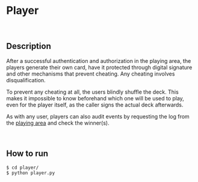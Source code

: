 # Player

<br>

## Description

After a successful authentication and authorization in the playing area, the players generate their own card, have it protected through digital signature and other mechanisms that prevent cheating. Any cheating involves disqualification.

To prevent any cheating at all, the users blindly shuffle the deck. This makes it impossible to know beforehand which one will be used to play, even for the player itself, as the caller signs the actual deck afterwards.

As with any user, players can also audit events by requesting the log from the [playing area](https://github.com/detiuaveiro/assignment-2---bingo-8/tree/main/playing-area) and check the winner(s).

<br>

## How to run

    $ cd player/
    $ python player.py